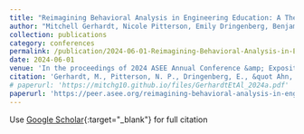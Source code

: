 ```yaml
---
title: "Reimagining Behavioral Analysis in Engineering Education: A Theoretical Exploration of Reasoned Action Approach"
author: "Mitchell Gerhardt, Nicole Pitterson, Emily Dringenberg, Benjamin Ahn"
collection: publications
category: conferences
permalink: /publication/2024-06-01-Reimagining-Behavioral-Analysis-in-Engineering-Education-A-Theoretical-Exploration-of-Reasoned-Action-Approach
date: 2024-06-01
venue: 'In the proceedings of 2024 ASEE Annual Conference &amp; Exposition'
citation: 'Gerhardt, M., Pitterson, N. P., Dringenberg, E., &quot Ahn, B. (2024, June 23). Reimagining Behavioral Analysis in Engineering Education: A Theoretical Exploration of Reasoned Action Approach. 2024 ASEE Annual Conference & Exposition, Portland, OR.'
# paperurl: 'https://mitchg10.github.io/files/GerhardtEtAl_2024a.pdf'
paperurl: 'https://peer.asee.org/reimagining-behavioral-analysis-in-engineering-education-a-theoretical-exploration-of-reasoned-action-approach'
---
```

Use [Google Scholar](https://scholar.google.com/scholar?q=Reimagining+Behavioral+Analysis+in+Engineering+Education:+A+Theoretical+Exploration+of+Reasoned+Action+Approach){:target="_blank"} for full citation